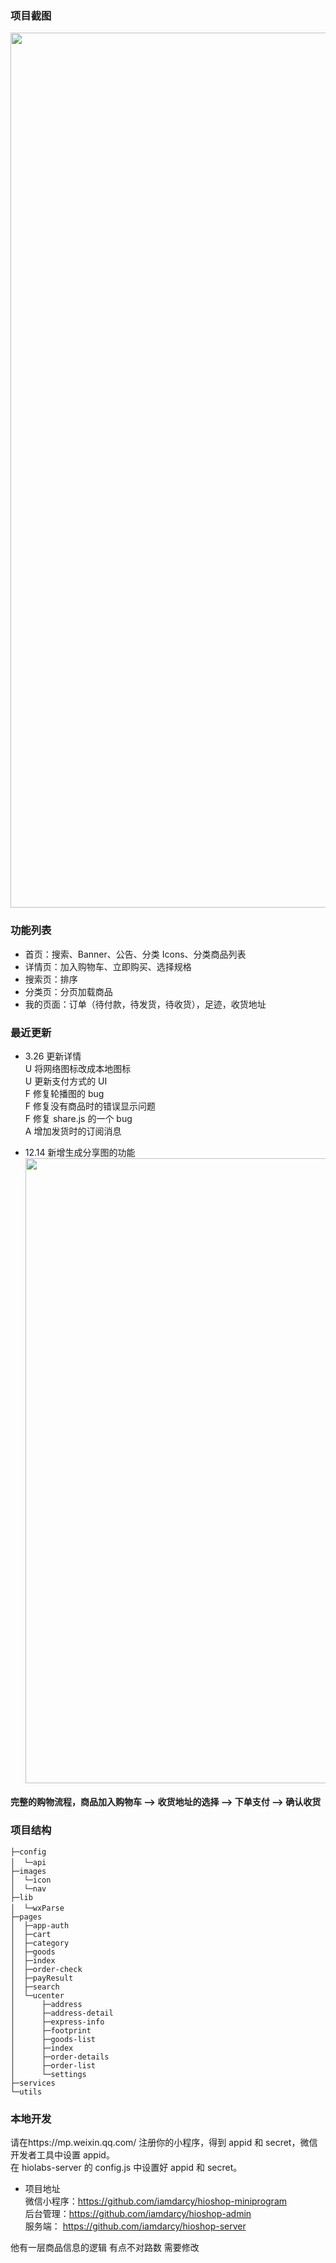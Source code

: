 ### 项目截图

<img width="1400" src="https://images.gitee.com/uploads/images/2020/1118/090359_21c0304e_1794996.jpeg"/>

### 功能列表

- 首页：搜索、Banner、公告、分类 Icons、分类商品列表
- 详情页：加入购物车、立即购买、选择规格
- 搜索页：排序
- 分类页：分页加载商品
- 我的页面：订单（待付款，待发货，待收货），足迹，收货地址

### 最近更新

- 3.26 更新详情  
  U 将网络图标改成本地图标  
  U 更新支付方式的 UI  
  F 修复轮播图的 bug  
  F 修复没有商品时的错误显示问题  
  F 修复 share.js 的一个 bug  
  A 增加发货时的订阅消息

- 12.14 新增生成分享图的功能  
  <img width="1000" src="https://images.gitee.com/uploads/images/2020/1118/090429_8fc928b0_1794996.jpeg"/>

#### 完整的购物流程，商品加入购物车 --> 收货地址的选择 --> 下单支付 --> 确认收货

### 项目结构

```
├─config
│  └─api　
├─images
│  └─icon
│  └─nav
├─lib
│  └─wxParse　　　
├─pages
│  ├─app-auth
│  ├─cart
│  ├─category
│  ├─goods
│  ├─index
│  ├─order-check
│  ├─payResult
│  ├─search
│  └─ucenter
│      ├─address
│      ├─address-detail
│      ├─express-info
│      ├─footprint
│      ├─goods-list
│      ├─index
│      ├─order-details
│      ├─order-list
│      └─settings
├─services
└─utils
```

### 本地开发

请在https://mp.weixin.qq.com/ 注册你的小程序，得到 appid 和 secret，微信开发者工具中设置 appid。  
在 hiolabs-server 的 config.js 中设置好 appid 和 secret。

- 项目地址  
  微信小程序：https://github.com/iamdarcy/hioshop-miniprogram  
  后台管理：https://github.com/iamdarcy/hioshop-admin  
  服务端： https://github.com/iamdarcy/hioshop-server

他有一层商品信息的逻辑 有点不对路数
需要修改
